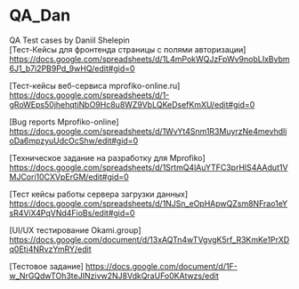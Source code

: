 # QA_Dan
QA Test cases by Daniil Shelepin   
[Тест-Кейсы для фронтенда страницы с полями авторизации] https://docs.google.com/spreadsheets/d/1L4mPokWQJzFpWv9nobLIxBvbm6J1_b7i2PB9Pd_9wHQ/edit#gid=0 

[Тест-кейсы веб-сервиса mprofiko-online.ru] https://docs.google.com/spreadsheets/d/1-gRoWEps50jhehqtiNbO9Hc8u8WZ9VbLQKeDsefKmXU/edit#gid=0

[Bug reports Mprofiko-online] https://docs.google.com/spreadsheets/d/1WvYt4Snm1R3MuyrzNe4mevhdlioDa6mpzyuUdcOcShw/edit#gid=0

[Техническое задание на разработку для Mprofiko] https://docs.google.com/spreadsheets/d/1SrtmQ4lAuYTFC3prHlS4AAdut1VMJCori10CXVpErGM/edit#gid=0 

[Тест кейсы работы сервера загрузки данных] https://docs.google.com/spreadsheets/d/1NJSn_eOpHApwQZsm8NFrao1eYsR4ViX4PqVNd4FioBs/edit#gid=0

[UI/UX тестирование Okami.group] https://docs.google.com/document/d/13xAQTn4wTVgvgK5rf_R3KmKe1PrXDq0Etj4NRvzYmRY/edit

[Тестовое задание] https://docs.google.com/document/d/1F-w_NrGQdwTOh3teJINzivw2NJ8VdkQraUFo0KAtwzs/edit